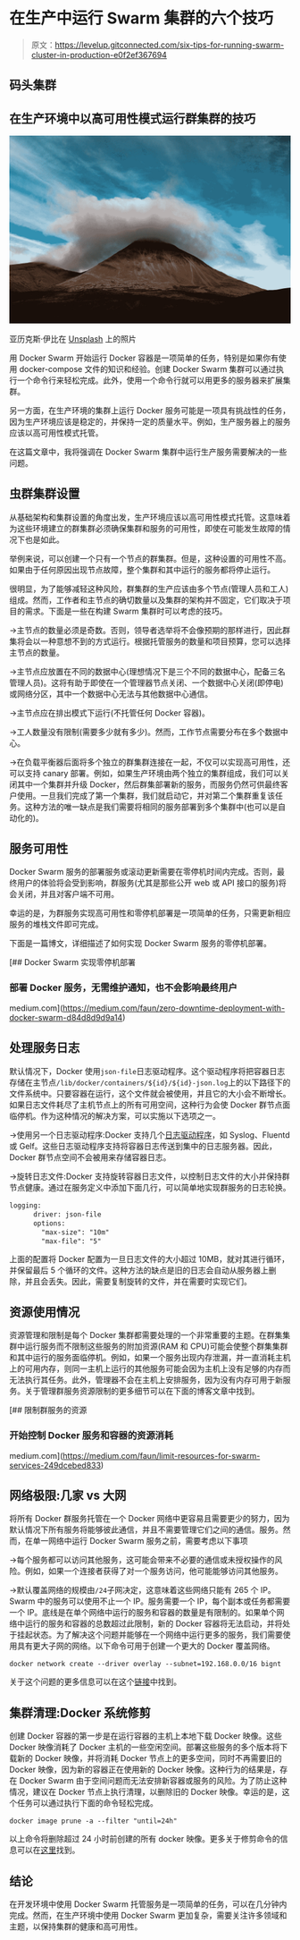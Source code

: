 # 在生产中运行 Swarm 集群的六个技巧

> 原文：<https://levelup.gitconnected.com/six-tips-for-running-swarm-cluster-in-production-e0f2ef367694>

## 码头集群

## 在生产环境中以高可用性模式运行群集群的技巧

![](img/7f9c1ecee3d724bce77e67538a08783a.png)

亚历克斯·伊比在 [Unsplash](https://unsplash.com?utm_source=medium&utm_medium=referral) 上的照片

用 Docker Swarm 开始运行 Docker 容器是一项简单的任务，特别是如果你有使用 docker-compose 文件的知识和经验。创建 Docker Swarm 集群可以通过执行一个命令行来轻松完成。此外，使用一个命令行就可以用更多的服务器来扩展集群。

另一方面，在生产环境的集群上运行 Docker 服务可能是一项具有挑战性的任务，因为生产环境应该是稳定的，并保持一定的质量水平。例如，生产服务器上的服务应该以高可用性模式托管。

在这篇文章中，我将强调在 Docker Swarm 集群中运行生产服务需要解决的一些问题。

## **虫群集群设置**

从基础架构和集群设置的角度出发，生产环境应该以高可用性模式托管。这意味着为这些环境建立的群集群必须确保集群和服务的可用性，即使在可能发生故障的情况下也是如此。

举例来说，可以创建一个只有一个节点的群集群。但是，这种设置的可用性不高。如果由于任何原因出现节点故障，整个集群和其中运行的服务都将停止运行。

很明显，为了能够减轻这种风险，群集群的生产应该由多个节点(管理人员和工人)组成。然而，工作者和主节点的确切数量以及集群的架构并不固定，它们取决于项目的需求。下面是一些在构建 Swarm 集群时可以考虑的技巧。

→主节点的数量必须是奇数。否则，领导者选举将不会像预期的那样进行，因此群集将会以一种意想不到的方式运行。根据托管服务的数量和项目预算，您可以选择主节点的数量。

→主节点应放置在不同的数据中心(理想情况下是三个不同的数据中心，配备三名管理人员)。这将有助于即使在一个管理器节点关闭、一个数据中心关闭(即停电)或网络分区，其中一个数据中心无法与其他数据中心通信。

→主节点应在排出模式下运行(不托管任何 Docker 容器)。

→工人数量没有限制(需要多少就有多少)。然而，工作节点需要分布在多个数据中心。

→在负载平衡器后面将多个独立的群集群连接在一起，不仅可以实现高可用性，还可以支持 canary 部署。例如，如果生产环境由两个独立的集群组成，我们可以关闭其中一个集群并升级 Docker，然后群集部署新的服务，而服务仍然可供最终客户使用。一旦我们完成了第一个集群，我们就启动它，并对第二个集群重复该任务。这种方法的唯一缺点是我们需要将相同的服务部署到多个集群中(也可以是自动化的)。

## **服务可用性**

Docker Swarm 服务的部署服务或滚动更新需要在零停机时间内完成。否则，最终用户的体验将会受到影响，群服务(尤其是那些公开 web 或 API 接口的服务)将会关闭，并且对客户端不可用。

幸运的是，为群服务实现高可用性和零停机部署是一项简单的任务，只需更新相应服务的堆栈文件即可完成。

下面是一篇博文，详细描述了如何实现 Docker Swarm 服务的零停机部署。

[](https://medium.com/faun/zero-downtime-deployment-with-docker-swarm-d84d8d9d9a14) [## Docker Swarm 实现零停机部署

### 部署 Docker 服务，无需维护通知，也不会影响最终用户

medium.com](https://medium.com/faun/zero-downtime-deployment-with-docker-swarm-d84d8d9d9a14) 

## **处理服务日志**

默认情况下，Docker 使用`json-file`日志驱动程序。这个驱动程序将把容器日志存储在主节点`/lib/docker/containers/${id}/${id}-json.log`上的以下路径下的文件系统中。只要容器在运行，这个文件就会被使用，并且它的大小会不断增长。如果日志文件耗尽了主机节点上的所有可用空间，这种行为会使 Docker 群节点面临停机。作为这种情况的解决方案，可以实施以下选项之一。

→使用另一个日志驱动程序:Docker 支持几个[日志驱动程序](https://docs.docker.com/config/containers/logging/configure/)，如 Syslog、Fluentd 或 Gelf。这些日志驱动程序支持将容器日志传送到集中的日志服务器。因此，Docker 群节点空间不会被用来存储容器日志。

→旋转日志文件:Docker 支持旋转容器日志文件，以控制日志文件的大小并保持群节点健康。通过在服务定义中添加下面几行，可以简单地实现群服务的日志轮换。

```
logging:
      driver: json-file
      options:
        "max-size": "10m"
        "max-file": "5"
```

上面的配置将 Docker 配置为一旦日志文件的大小超过 10MB，就对其进行循环，并保留最后 5 个循环的文件。这种方法的缺点是旧的日志会自动从服务器上删除，并且会丢失。因此，需要复制旋转的文件，并在需要时实现它们。

## **资源使用情况**

资源管理和限制是每个 Docker 集群都需要处理的一个非常重要的主题。在群集集群中运行服务而不限制这些服务的附加资源(RAM 和 CPU)可能会使整个群集集群和其中运行的服务面临停机。例如，如果一个服务出现内存泄漏，并一直消耗主机上的可用内存，则同一主机上运行的其他服务可能会因为主机上没有足够的内存而无法执行其任务。此外，管理器不会在主机上安排服务，因为没有内存可用于新服务。关于管理群服务资源限制的更多细节可以在下面的博客文章中找到。

[](https://medium.com/faun/limit-resources-for-swarm-services-249dcebed833) [## 限制群服务的资源

### 开始控制 Docker 服务和容器的资源消耗

medium.com](https://medium.com/faun/limit-resources-for-swarm-services-249dcebed833) 

## **网络极限:几家 vs 大网**

将所有 Docker 群服务托管在一个 Docker 网络中更容易且需要更少的努力，因为默认情况下所有服务将能够彼此通信，并且不需要管理它们之间的通信。服务。然而，在单一网络中运行 Docker Swarm 服务之前，需要考虑以下事项

→每个服务都可以访问其他服务，这可能会带来不必要的通信或未授权操作的风险。例如，如果一个连接者获得了对一个服务访问，他可能能够访问其他服务。

→默认覆盖网络的规模由`/24`子网决定，这意味着这些网络只能有 265 个 IP。Swarm 中的服务可以使用不止一个 IP。服务需要一个 IP，每个副本或任务都需要一个 IP。底线是在单个网络中运行的服务和容器的数量是有限制的。如果单个网络中运行的服务和容器的总数超过此限制，新的 Docker 容器将无法启动，并将处于挂起状态。为了解决这个问题并能够在一个网络中运行更多的服务，我们需要使用具有更大子网的网络。以下命令可用于创建一个更大的 Docker 覆盖网络。

```
docker network create --driver overlay --subnet=192.168.0.0/16 bignt
```

关于这个问题的更多信息可以在这个[链接](https://success.docker.com/article/how-to-identify-ip-exhaustion)中找到。

## **集群清理:Docker 系统修剪**

创建 Docker 容器的第一步是在运行容器的主机上本地下载 Docker 映像。这些 Docker 映像消耗了 Docker 主机的一些空闲空间。部署这些服务的多个版本将下载新的 Docker 映像，并将消耗 Docker 节点上的更多空间，同时不再需要旧的 Docker 映像，因为新的容器正在使用新的 Docker 映像。这种行为的结果是，存在 Docker Swarm 由于空间问题而无法安排新容器或服务的风险。为了防止这种情况，建议在 Docker 节点上执行清理，以删除旧的 Docker 映像。幸运的是，这个任务可以通过执行下面的命令轻松完成。

```
docker image prune -a --filter "until=24h"
```

以上命令将删除超过 24 小时前创建的所有 docker 映像。更多关于修剪命令的信息可以在[这里](https://docs.docker.com/config/pruning/)找到。

## **结论**

在开发环境中使用 Docker Swarm 托管服务是一项简单的任务，可以在几分钟内完成。然而，在生产环境中使用 Docker Swarm 更加复杂，需要关注许多领域和主题，以保持集群的健康和高可用性。
